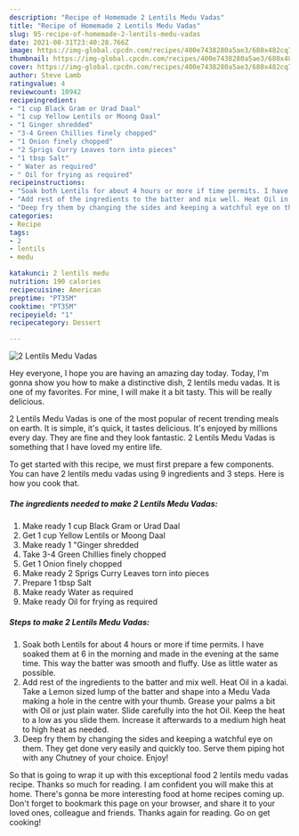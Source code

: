 ```yaml
---
description: "Recipe of Homemade 2 Lentils Medu Vadas"
title: "Recipe of Homemade 2 Lentils Medu Vadas"
slug: 95-recipe-of-homemade-2-lentils-medu-vadas
date: 2021-08-31T23:40:28.766Z
image: https://img-global.cpcdn.com/recipes/400e7438280a5ae3/680x482cq70/2-lentils-medu-vadas-recipe-main-photo.jpg
thumbnail: https://img-global.cpcdn.com/recipes/400e7438280a5ae3/680x482cq70/2-lentils-medu-vadas-recipe-main-photo.jpg
cover: https://img-global.cpcdn.com/recipes/400e7438280a5ae3/680x482cq70/2-lentils-medu-vadas-recipe-main-photo.jpg
author: Steve Lamb
ratingvalue: 4
reviewcount: 10942
recipeingredient:
- "1 cup Black Gram or Urad Daal"
- "1 cup Yellow Lentils or Moong Daal"
- "1 Ginger shredded"
- "3-4 Green Chillies finely chopped"
- "1 Onion finely chopped"
- "2 Sprigs Curry Leaves torn into pieces"
- "1 tbsp Salt"
- " Water as required"
- " Oil for frying as required"
recipeinstructions:
- "Soak both Lentils for about 4 hours or more if time permits. I have soaked them at 6 in the morning and made in the evening at the same time. This way the batter was smooth and fluffy. Use as little water as possible."
- "Add rest of the ingredients to the batter and mix well. Heat Oil in a kadai. Take a Lemon sized lump of the batter and shape into a Medu Vada making a hole in the centre with your thumb. Grease your palms a bit with Oil or just plain water. Slide carefully into the hot Oil. Keep the heat to a low as you slide them. Increase it afterwards to a medium high heat to high heat as needed."
- "Deep fry them by changing the sides and keeping a watchful eye on them. They get done very easily and quickly too. Serve them piping hot with any Chutney of your choice. Enjoy!"
categories:
- Recipe
tags:
- 2
- lentils
- medu

katakunci: 2 lentils medu 
nutrition: 190 calories
recipecuisine: American
preptime: "PT35M"
cooktime: "PT35M"
recipeyield: "1"
recipecategory: Dessert

---
```



![2 Lentils Medu Vadas](https://img-global.cpcdn.com/recipes/400e7438280a5ae3/680x482cq70/2-lentils-medu-vadas-recipe-main-photo.jpg)

Hey everyone, I hope you are having an amazing day today. Today, I'm gonna show you how to make a distinctive dish, 2 lentils medu vadas. It is one of my favorites. For mine, I will make it a bit tasty. This will be really delicious.

2 Lentils Medu Vadas is one of the most popular of recent trending meals on earth. It is simple, it's quick, it tastes delicious. It's enjoyed by millions every day. They are fine and they look fantastic. 2 Lentils Medu Vadas is something that I have loved my entire life.




To get started with this recipe, we must first prepare a few components. You can have 2 lentils medu vadas using 9 ingredients and 3 steps. Here is how you cook that.

<!--inarticleads1-->

##### The ingredients needed to make 2 Lentils Medu Vadas:

1. Make ready 1 cup Black Gram or Urad Daal
1. Get 1 cup Yellow Lentils or Moong Daal
1. Make ready 1 &#34;Ginger shredded
1. Take 3-4 Green Chillies finely chopped
1. Get 1 Onion finely chopped
1. Make ready 2 Sprigs Curry Leaves torn into pieces
1. Prepare 1 tbsp Salt
1. Make ready  Water as required
1. Make ready  Oil for frying as required




<!--inarticleads2-->

##### Steps to make 2 Lentils Medu Vadas:

1. Soak both Lentils for about 4 hours or more if time permits. I have soaked them at 6 in the morning and made in the evening at the same time. This way the batter was smooth and fluffy. Use as little water as possible.
1. Add rest of the ingredients to the batter and mix well. Heat Oil in a kadai. Take a Lemon sized lump of the batter and shape into a Medu Vada making a hole in the centre with your thumb. Grease your palms a bit with Oil or just plain water. Slide carefully into the hot Oil. Keep the heat to a low as you slide them. Increase it afterwards to a medium high heat to high heat as needed.
1. Deep fry them by changing the sides and keeping a watchful eye on them. They get done very easily and quickly too. Serve them piping hot with any Chutney of your choice. Enjoy!




So that is going to wrap it up with this exceptional food 2 lentils medu vadas recipe. Thanks so much for reading. I am confident you will make this at home. There's gonna be more interesting food at home recipes coming up. Don't forget to bookmark this page on your browser, and share it to your loved ones, colleague and friends. Thanks again for reading. Go on get cooking!
